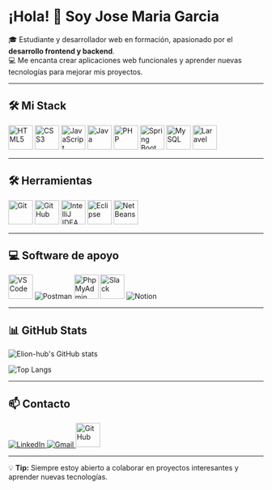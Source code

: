 # ¡Hola! 👋 Soy Jose Maria Garcia

🎓 Estudiante y desarrollador web en formación, apasionado por el **desarrollo frontend y backend**.  
💻 Me encanta crear aplicaciones web funcionales y aprender nuevas tecnologías para mejorar mis proyectos.

---

## 🛠 Mi Stack

<p align="left">
  <img src="https://cdn.jsdelivr.net/gh/devicons/devicon/icons/html5/html5-original.svg" alt="HTML5" width="48" height="48"/>
  <img src="https://cdn.jsdelivr.net/gh/devicons/devicon/icons/css3/css3-original.svg" alt="CSS3" width="48" height="48"/>
  <img src="https://cdn.jsdelivr.net/gh/devicons/devicon/icons/javascript/javascript-original.svg" alt="JavaScript" width="48" height="48"/>
  <img src="https://cdn.jsdelivr.net/gh/devicons/devicon/icons/java/java-original.svg" alt="Java" width="48" height="48"/>
  <img src="https://cdn.jsdelivr.net/gh/devicons/devicon/icons/php/php-original.svg" alt="PHP" width="48" height="48"/>
  <img src="https://cdn.jsdelivr.net/gh/devicons/devicon/icons/spring/spring-original.svg" alt="Spring Boot" width="48" height="48"/>
  <img src="https://cdn.jsdelivr.net/gh/devicons/devicon/icons/mysql/mysql-original.svg" alt="MySQL" width="48" height="48"/>
  <img src="https://upload.wikimedia.org/wikipedia/commons/9/9a/Laravel.svg" alt="Laravel" width="48" height="48"/>
</p>

---

## 🛠 Herramientas

<p align="left">
  <img src="https://cdn.jsdelivr.net/gh/devicons/devicon/icons/git/git-original.svg" alt="Git" width="48" height="48"/>
  <img src="https://cdn.jsdelivr.net/gh/devicons/devicon/icons/github/github-original.svg" alt="GitHub" width="48" height="48"/>
  <img src="https://cdn.jsdelivr.net/gh/devicons/devicon/icons/intellij/intellij-original.svg" alt="IntelliJ IDEA" width="48" height="48"/>
  <img src="https://cdn.jsdelivr.net/gh/devicons/devicon/icons/eclipse/eclipse-original.svg" alt="Eclipse" width="48" height="48"/>
  <img src="https://cdn.jsdelivr.net/gh/devicons/devicon/icons/netbeans/netbeans-original.svg" alt="NetBeans" width="48" height="48"/>
</p>

---

## 💻 Software de apoyo

<p align="left">
  <img src="https://cdn.jsdelivr.net/gh/devicons/devicon/icons/vscode/vscode-original.svg" alt="VS Code" width="48" height="48"/>
  <img src="https://img.icons8.com/dusk/48/postman-api.png" alt="Postman"/>
  <img src="https://upload.wikimedia.org/wikipedia/commons/9/95/PhpMyAdmin_logo.png" alt="PhpMyAdmin" width="48" height="48"/>
  <img src="https://cdn.jsdelivr.net/gh/devicons/devicon/icons/slack/slack-original.svg" alt="Slack" width="48" height="48"/>
  <img src="https://img.icons8.com/ios-filled/50/notion.png" alt="Notion"/>
</p>

---

## 📊 GitHub Stats

![Elion-hub's GitHub stats](https://github-readme-stats.vercel.app/api?username=Elion-hub&show_icons=true&theme=radical)

![Top Langs](https://github-readme-stats.vercel.app/api/top-langs/?username=Elion-hub&layout=compact&theme=radical)

---

## 📫 Contacto

<p align="left">
  <a href="https://www.linkedin.com/in/josem-garcia-" target="_blank">
    <img src="https://img.icons8.com/color/48/linkedin.png" alt="LinkedIn"/>
  </a>
  <a href="mailto:josemgarcia.contacto@gmail.com">
    <img src="https://img.icons8.com/color/48/gmail-new.png" alt="Gmail"/>
  </a>
  <a href="https://github.com/Elion-hub" target="_blank">
    <img src="https://cdn.jsdelivr.net/gh/devicons/devicon/icons/github/github-original.svg" alt="GitHub" width="48" height="48"/>
  </a>
</p>

---

💡 **Tip:** Siempre estoy abierto a colaborar en proyectos interesantes y aprender nuevas tecnologías.
